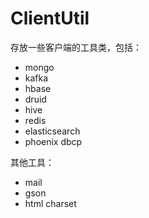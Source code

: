# ClientUtil 

存放一些客户端的工具类，包括：

+ mongo
+ kafka
+ hbase
+ druid
+ hive
+ redis
+ elasticsearch
+ phoenix dbcp

其他工具：

+ mail
+ gson
+ html charset
